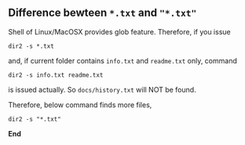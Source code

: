 ## Difference bewteen ```*.txt``` and ```"*.txt"```

Shell of Linux/MacOSX provides glob feature. Therefore, if you issue

```dir2 -s *.txt```

and, if current folder contains ```info.txt``` and ```readme.txt``` only, command

```dir2 -s info.txt readme.txt```

is issued actually. So ```docs/history.txt``` will NOT be found.


Therefore, below command finds more files,

```dir2 -s "*.txt"```

**End**
